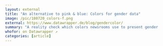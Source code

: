 ```yaml
---
layout: external
title: "An alternative to pink & blue: Colors for gender data"
image: /pic/180720_colors-f.png
external: https://www.datawrapper.de/blog/gendercolor/
summary: "A reality check which colors newsrooms use to present gender data. Spoiler: Pink & blue are not dead, but there's lots of hope."
whofor: on Datawrapper ↗
categories: [article]
---
```

